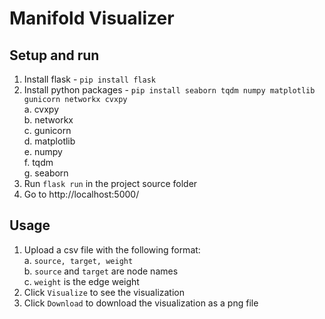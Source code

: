 # Manifold Visualizer

## Setup and run
1. Install flask - `pip install flask`
2. Install python packages - `pip install seaborn tqdm numpy matplotlib gunicorn networkx cvxpy`  
  a. cvxpy  
  b. networkx  
  c. gunicorn  
  d. matplotlib  
  e. numpy  
  f. tqdm  
  g. seaborn   
3. Run `flask run` in the project source folder
4. Go to http://localhost:5000/

## Usage 
1. Upload a csv file with the following format:  
  a. `source, target, weight`  
  b. `source` and `target` are node names  
  c. `weight` is the edge weight
2. Click `Visualize` to see the visualization
3. Click `Download` to download the visualization as a png file 